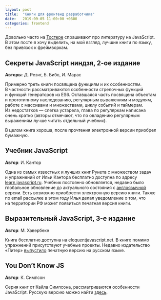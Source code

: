 ```yaml
---
layout: post
title:  "Книги для фронтенд разработчика"
date:   2019-09-05 11:00:00 +0300
categories: frontend
---
```


<p>Довольно часто на&nbsp;<a href="//toster.ru/" target="_blank">Тостере</a> спрашивают про литературу на&nbsp;JavaScript. В&nbsp;этом посте я&nbsp;хочу выделить, на&nbsp;мой взгляд, лучшие книги по&nbsp;языку, без привязок к&nbsp;фреймворкам.</p>

<h2 class="mb-0">Секреты JavaScript ниндзя, 2-ое издание</h2>

<p><b>Авторы</b>: Д.&nbsp;Резиг, Б. Бибо, И.&nbsp;Марас</p>

<p>Примерно треть книги посвящена функциям и&nbsp;их&nbsp;особенностям. В&nbsp;частности рассматриваются особенности стрелочных функций и&nbsp;функций генераторов из&nbsp;ES6.
Оставшаяся часть посвящена объектам и&nbsp;прототипному наследованию, регулярным выражениям и&nbsp;модулям, работе с&nbsp;массивами и&nbsp;множествами, циклу событий и&nbsp;таймерам.
Из&nbsp;недостатков&nbsp;&mdash; слегка устарела, глава по&nbsp;регуляркам написана очень кратко (авторы отмечают, что по&nbsp;овладению регулярным выражениям лучше читать отдельный учебник).</p>
<p>В&nbsp;целом книга хороша, после прочтения электронной версии приобрел бумажную.</p>

<h2 class="mb-0">Учебник JavaScript</h2>

<p><b>Автор</b>: И.&nbsp;Кантор</p>

<p>Одна из&nbsp;самых известных и&nbsp;лучших книг Рунета с&nbsp;множеством задач и&nbsp;упражнений от&nbsp;Ильи Кантора бесплатно доступна по&nbsp;адресу <a href="https://learn.javascript.ru/" target="_blank">learn.javascript.ru</a>. Учебник постоянно обновляется, недавно было глобальное обновление до&nbsp;актуального состояния с&nbsp;<a href="https://javascript.info/" target="_blank">англоязычной</a> версии. Есть возможно приобрести электронную версию книги. Также по&nbsp;email рассылке в&nbsp;этом году Илья делал уведомление о&nbsp;том, что на&nbsp;территории&nbsp;РФ может появиться печатная версия книги.</p>

<h2 class="mb-0">Выразительный JavaScript, 3-е издание</h2>
<p><b>Автор</b>: М. Хавербеке</p>

<p>Книга бесплатно доступна на&nbsp;<a href="https://eloquentjavascript.net" target="_blank">eloquentjavascript.net</a>. В&nbsp;книге помимо упражнений присутствуют учебные проекты. Недавно издательство &laquo;Питер&raquo; <a href="https://www.piter.com/product/vyrazitelnyy-javascript-sovremennoe-veb-programmirovanie-3-e-izdanie" target="_blank">выпустило</a> печатную версию на&nbsp;русском языке.</p>

<h2 class="mb-0">You Don&rsquo;t Know JS</h2>
<p><b>Автор</b>: К.&nbsp;Симпсон</p>

<p>Серия книг от&nbsp;Кайла Симпсона, рассматриваются особенности JavaScript. Русскую версию можно найти <a href="https://github.com/azat-io/you-dont-know-js-ru" target="_blank">здесь</a>.</p>


<!-- 
You’ll find this post in your `_posts` directory. Go ahead and edit it and re-build the site to see your changes. You can rebuild the site in many different ways, but the most common way is to run `jekyll serve`, which launches a web server and auto-regenerates your site when a file is updated.

Jekyll requires blog post files to be named according to the following format:

`YEAR-MONTH-DAY-title.MARKUP`

Where `YEAR` is a four-digit number, `MONTH` and `DAY` are both two-digit numbers, and `MARKUP` is the file extension representing the format used in the file. After that, include the necessary front matter. Take a look at the source for this post to get an idea about how it works.

Jekyll also offers powerful support for code snippets:

{% highlight ruby %}
def print_hi(name)
  puts "Hi, #{name}"
end
print_hi('Tom')
#=> prints 'Hi, Tom' to STDOUT.
{% endhighlight %}

Check out the [Jekyll docs][jekyll-docs] for more info on how to get the most out of Jekyll. File all bugs/feature requests at [Jekyll’s GitHub repo][jekyll-gh]. If you have questions, you can ask them on [Jekyll Talk][jekyll-talk].

[jekyll-docs]: https://jekyllrb.com/docs/home
[jekyll-gh]:   https://github.com/jekyll/jekyll
[jekyll-talk]: https://talk.jekyllrb.com/
 -->